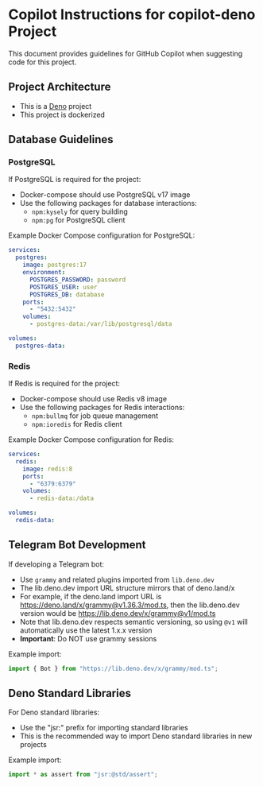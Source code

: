 # Copilot Instructions for copilot-deno Project

This document provides guidelines for GitHub Copilot when suggesting code for this project.

## Project Architecture

- This is a [Deno](https://deno.land/) project
- This project is dockerized

## Database Guidelines

### PostgreSQL

If PostgreSQL is required for the project:

- Docker-compose should use PostgreSQL v17 image
- Use the following packages for database interactions:
  - `npm:kysely` for query building
  - `npm:pg` for PostgreSQL client

Example Docker Compose configuration for PostgreSQL:

```yaml
services:
  postgres:
    image: postgres:17
    environment:
      POSTGRES_PASSWORD: password
      POSTGRES_USER: user
      POSTGRES_DB: database
    ports:
      - "5432:5432"
    volumes:
      - postgres-data:/var/lib/postgresql/data

volumes:
  postgres-data:
```

### Redis

If Redis is required for the project:

- Docker-compose should use Redis v8 image
- Use the following packages for Redis interactions:
  - `npm:bullmq` for job queue management
  - `npm:ioredis` for Redis client

Example Docker Compose configuration for Redis:

```yaml
services:
  redis:
    image: redis:8
    ports:
      - "6379:6379"
    volumes:
      - redis-data:/data

volumes:
  redis-data:
```

## Telegram Bot Development

If developing a Telegram bot:

- Use `grammy` and related plugins imported from `lib.deno.dev`
- The lib.deno.dev import URL structure mirrors that of deno.land/x
- For example, if the deno.land import URL is https://deno.land/x/grammy@v1.36.3/mod.ts, then the lib.deno.dev version would be https://lib.deno.dev/x/grammy@v1/mod.ts
- Note that lib.deno.dev respects semantic versioning, so using `@v1` will automatically use the latest 1.x.x version
- **Important**: Do NOT use grammy sessions

Example import:

```typescript
import { Bot } from "https://lib.deno.dev/x/grammy/mod.ts";
```

## Deno Standard Libraries

For Deno standard libraries:

- Use the "jsr:" prefix for importing standard libraries
- This is the recommended way to import Deno standard libraries in new projects

Example import:

```typescript
import * as assert from "jsr:@std/assert";
```